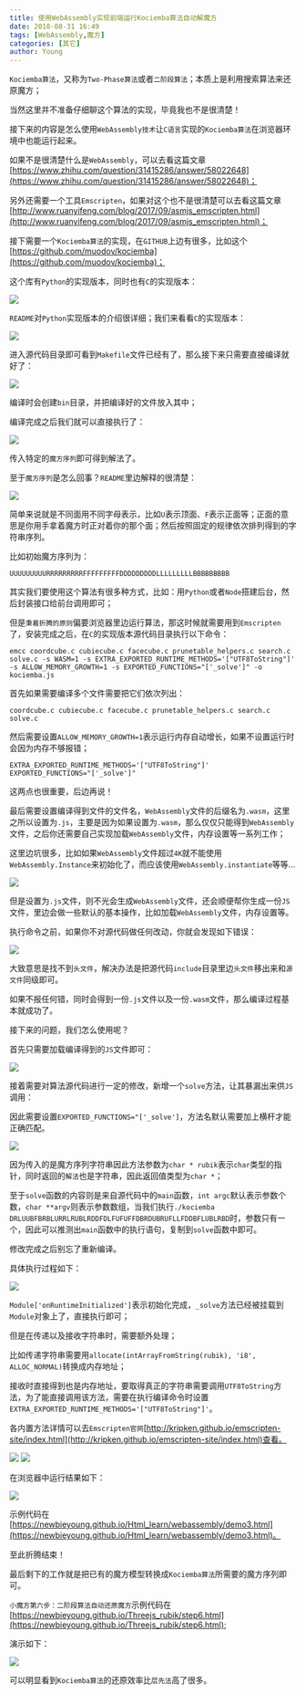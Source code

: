 ```yaml
---
title: 使用WebAssembly实现前端运行Kociemba算法自动解魔方
date: 2018-08-31 16:49
tags: [WebAssembly,魔方]
categories: [其它]
author: Young
---
```


`Kociemba算法`，又称为`Two-Phase算法`或者`二阶段算法`；本质上是利用搜索算法来还原魔方；

当然这里并不准备仔细聊这个算法的实现，毕竟我也不是很清楚！

接下来的内容是怎么使用`WebAssembly技术`让`C语言`实现的`Kociemba算法`在浏览器环境中也能运行起来。

<!--more-->

如果不是很清楚什么是`WebAssembly`，可以去看这篇文章[https://www.zhihu.com/question/31415286/answer/58022648](https://www.zhihu.com/question/31415286/answer/58022648)；

另外还需要一个工具`Emscripten`，如果对这个也不是很清楚可以去看这篇文章[http://www.ruanyifeng.com/blog/2017/09/asmjs_emscripten.html](http://www.ruanyifeng.com/blog/2017/09/asmjs_emscripten.html)；

接下需要一个`Kociemba算法`的实现，在`GITHUB`上边有很多，比如这个[https://github.com/muodov/kociemba](https://github.com/muodov/kociemba)；

这个库有`Python`的实现版本，同时也有`C`的实现版本：

<img src="https://newbieyoung.github.io/images/threejs-rubik-auto-reset-v2-0.jpg">

`README`对`Python`实现版本的介绍很详细；我们来看看`C`的实现版本：

<img src="https://newbieyoung.github.io/images/threejs-rubik-auto-reset-v2-1.jpg">

进入源代码目录即可看到`Makefile`文件已经有了，那么接下来只需要直接编译就好了：

<img src="https://newbieyoung.github.io/images/threejs-rubik-auto-reset-v2-2.jpg">

编译时会创建`bin`目录，并把编译好的文件放入其中；

编译完成之后我们就可以直接执行了：

<img src="https://newbieyoung.github.io/images/threejs-rubik-auto-reset-v2-3.jpg">

传入特定的`魔方序列`即可得到解法了。

至于`魔方序列`是怎么回事？`README`里边解释的很清楚：

<img src="https://newbieyoung.github.io/images/threejs-rubik-auto-reset-v2-4.jpg">

简单来说就是不同面用不同字母表示，比如`U`表示顶面、`F`表示正面等；正面的意思是你用手拿着魔方时正对着你的那个面；然后按照固定的规律依次排列得到的字符串序列。

比如初始魔方序列为：

```
UUUUUUUUURRRRRRRRRFFFFFFFFFDDDDDDDDDLLLLLLLLLBBBBBBBBB
```

其实我们要使用这个算法有很多种方式，比如：用`Python`或者`Node`搭建后台，然后封装接口给前台调用即可；

但是`秉着折腾的原则`偏要浏览器里边运行算法，那这时候就需要用到`Emscripten`了，安装完成之后，在`C`的实现版本源代码目录执行以下命令：

```
emcc coordcube.c cubiecube.c facecube.c prunetable_helpers.c search.c solve.c -s WASM=1 -s EXTRA_EXPORTED_RUNTIME_METHODS='["UTF8ToString"]' -s ALLOW_MEMORY_GROWTH=1 -s EXPORTED_FUNCTIONS="['_solve']" -o kociemba.js
```

首先如果需要编译多个文件需要把它们依次列出：

```
coordcube.c cubiecube.c facecube.c prunetable_helpers.c search.c solve.c
```

然后需要设置`ALLOW_MEMORY_GROWTH=1`表示运行内存自动增长，如果不设置运行时会因为内存不够报错；

```
EXTRA_EXPORTED_RUNTIME_METHODS='["UTF8ToString"]'
EXPORTED_FUNCTIONS="['_solve']"
```

这两点也很重要，后边再说！

最后需要设置编译得到文件的文件名，`WebAssembly`文件的后缀名为`.wasm`，这里之所以设置为`.js`，主要是因为如果设置为`.wasm`，那么仅仅只能得到`WebAssembly`文件，之后你还需要自己实现加载`WebAssembly`文件，内存设置等一系列工作；

这里边坑很多，比如如果`WebAssembly`文件超过`4K`就不能使用`WebAssembly.Instance`来初始化了，而应该使用`WebAssembly.instantiate`等等...

<img src="https://newbieyoung.github.io/images/threejs-rubik-auto-reset-v2-5.jpg">

但是设置为`.js`文件，则不光会生成`WebAssembly`文件，还会顺便帮你生成一份`JS`文件，里边会做一些默认的基本操作，比如加载`WebAssembly`文件，内存设置等。

执行命令之前，如果你不对源代码做任何改动，你就会发现如下错误：

<img src="https://newbieyoung.github.io/images/threejs-rubik-auto-reset-v2-6.jpg">

大致意思是找不到`头文件`，解决办法是把源代码`include`目录里边`头文件`移出来和`源文件`同级即可。

如果不报任何错，同时会得到一份`.js`文件以及一份`.wasm`文件，那么编译过程基本就成功了。

接下来的问题，我们怎么使用呢？

首先只需要加载编译得到的`JS`文件即可：

<img src="https://newbieyoung.github.io/images/threejs-rubik-auto-reset-v2-7.jpg">

接着需要对算法源代码进行一定的修改，新增一个`solve`方法，让其暴漏出来供`JS`调用：

因此需要设置`EXPORTED_FUNCTIONS="['_solve']`，方法名默认需要加上横杆才能正确匹配。

<img src="https://newbieyoung.github.io/images/threejs-rubik-auto-reset-v2-8.jpg">

因为传入的是魔方序列字符串因此方法参数为`char * rubik`表示`char`类型的指针，同时返回的`解法`也是字符串，因此返回值类型为`char *`；

至于`solve`函数的内容则是来自源代码中的`main`函数，`int argc`默认表示参数个数，`char **argv`则表示参数数组，当我们执行`./kociemba DRLUUBFBRBLURRLRUBLRDDFDLFUFUFFDBRDUBRUFLLFDDBFLUBLRBD`时，参数只有一个，因此可以推测出`main`函数中的执行语句，复制到`solve`函数中即可。

修改完成之后别忘了重新编译。

具体执行过程如下：

<img src="https://newbieyoung.github.io/images/threejs-rubik-auto-reset-v2-9.jpg">

`Module['onRuntimeInitialized']`表示初始化完成，`_solve`方法已经被挂载到`Module`对象上了，直接执行即可；

但是在传递以及接收字符串时，需要额外处理；

比如传递字符串需要用`allocate(intArrayFromString(rubik), 'i8', ALLOC_NORMAL)`转换成内存地址；

接收时直接得到也是内存地址，要取得真正的字符串需要调用`UTF8ToString`方法，为了能直接调用该方法，需要在执行编译命令时设置`EXTRA_EXPORTED_RUNTIME_METHODS='["UTF8ToString"]'`。

各内置方法详情可以去`Emscripten官网`[http://kripken.github.io/emscripten-site/index.html](http://kripken.github.io/emscripten-site/index.html)查看。

<img src="https://newbieyoung.github.io/images/threejs-rubik-auto-reset-v2-11.jpg">
<img src="https://newbieyoung.github.io/images/threejs-rubik-auto-reset-v2-10.jpg">

在浏览器中运行结果如下：

<img src="https://newbieyoung.github.io/images/threejs-rubik-auto-reset-v2-12.jpg">

示例代码在[https://newbieyoung.github.io/Html_learn/webassembly/demo3.html](https://newbieyoung.github.io/Html_learn/webassembly/demo3.html)。

至此折腾结束！

最后剩下的工作就是把已有的魔方模型转换成`Kociemba算法`所需要的魔方序列即可。

`小魔方第六步：二阶段算法自动还原魔方`示例代码在[https://newbieyoung.github.io/Threejs_rubik/step6.html](https://newbieyoung.github.io/Threejs_rubik/step6.html);

演示如下：

<img src="https://newbieyoung.github.io/images/threejs-rubik-auto-reset-v2-13.gif">

可以明显看到`Kociemba算法`的还原效率比`层先法`高了很多。























